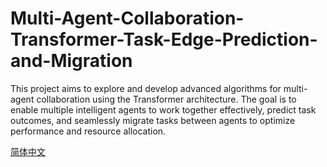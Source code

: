 # Multi-Agent-Collaboration-Transformer-Task-Edge-Prediction-and-Migration
This project aims to explore and develop advanced algorithms for multi-agent collaboration using the Transformer architecture. The goal is to enable multiple intelligent agents to work together effectively, predict task outcomes, and seamlessly migrate tasks between agents to optimize performance and resource allocation.

[简体中文](README_CN.md)